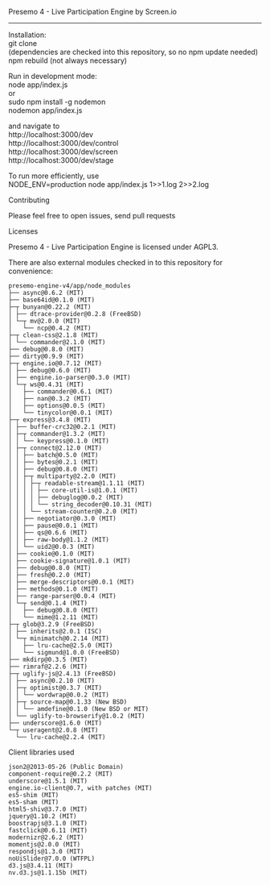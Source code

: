Presemo 4 - Live Participation Engine by Screen.io

---

Installation:  
git clone  
(dependencies are checked into this repository, so no npm update needed)  
npm rebuild (not always necessary)  

Run in development mode:  
node app/index.js  
or  
sudo npm install -g nodemon  
nodemon app/index.js  

and navigate to  
http://localhost:3000/dev  
http://localhost:3000/dev/control  
http://localhost:3000/dev/screen  
http://localhost:3000/dev/stage  

To run more efficiently, use  
NODE_ENV=production node app/index.js 1>>1.log 2>>2.log  
 
Contributing 

Please feel free to open issues, send pull requests 

Licenses 

Presemo 4 - Live Participation Engine is licensed under AGPL3. 

There are also external modules checked in to this repository for convenience:  
```
presemo-engine-v4/app/node_modules  
├── async@0.6.2 (MIT) 
├── base64id@0.1.0 (MIT)  
├─┬ bunyan@0.22.2 (MIT)  
│ ├── dtrace-provider@0.2.8 (FreeBSD)  
│ └─┬ mv@2.0.0 (MIT)  
│   └── ncp@0.4.2 (MIT)  
├─┬ clean-css@2.1.8 (MIT)  
│ └── commander@2.1.0 (MIT)  
├── debug@0.8.0 (MIT)  
├── dirty@0.9.9 (MIT)  
├─┬ engine.io@0.7.12 (MIT)  
│ ├── debug@0.6.0 (MIT)  
│ ├── engine.io-parser@0.3.0 (MIT)  
│ └─┬ ws@0.4.31 (MIT)  
│   ├── commander@0.6.1 (MIT)  
│   ├── nan@0.3.2 (MIT)  
│   ├── options@0.0.5 (MIT)  
│   └── tinycolor@0.0.1 (MIT)  
├─┬ express@3.4.8 (MIT)  
│ ├── buffer-crc32@0.2.1 (MIT)  
│ ├─┬ commander@1.3.2 (MIT)  
│ │ └── keypress@0.1.0 (MIT)  
│ ├─┬ connect@2.12.0 (MIT)  
│ │ ├── batch@0.5.0 (MIT)  
│ │ ├── bytes@0.2.1 (MIT)  
│ │ ├── debug@0.8.0 (MIT)  
│ │ ├─┬ multiparty@2.2.0 (MIT)  
│ │ │ ├─┬ readable-stream@1.1.11 (MIT)  
│ │ │ │ ├── core-util-is@1.0.1 (MIT)  
│ │ │ │ ├── debuglog@0.0.2 (MIT)  
│ │ │ │ └── string_decoder@0.10.31 (MIT)  
│ │ │ └── stream-counter@0.2.0 (MIT)  
│ │ ├── negotiator@0.3.0 (MIT)  
│ │ ├── pause@0.0.1 (MIT)  
│ │ ├── qs@0.6.6 (MIT)  
│ │ ├── raw-body@1.1.2 (MIT)  
│ │ └── uid2@0.0.3 (MIT)  
│ ├── cookie@0.1.0 (MIT)  
│ ├── cookie-signature@1.0.1 (MIT)  
│ ├── debug@0.8.0 (MIT)  
│ ├── fresh@0.2.0 (MIT)  
│ ├── merge-descriptors@0.0.1 (MIT)  
│ ├── methods@0.1.0 (MIT)  
│ ├── range-parser@0.0.4 (MIT)  
│ └─┬ send@0.1.4 (MIT)  
│   ├── debug@0.8.0 (MIT)  
│   └── mime@1.2.11 (MIT)  
├─┬ glob@3.2.9 (FreeBSD)  
│ ├── inherits@2.0.1 (ISC)  
│ └─┬ minimatch@0.2.14 (MIT)  
│   ├── lru-cache@2.5.0 (MIT)  
│   └── sigmund@1.0.0 (FreeBSD)  
├── mkdirp@0.3.5 (MIT)  
├── rimraf@2.2.6 (MIT)  
├─┬ uglify-js@2.4.13 (FreeBSD)  
│ ├── async@0.2.10 (MIT)  
│ ├─┬ optimist@0.3.7 (MIT)  
│ │ └── wordwrap@0.0.2 (MIT)  
│ ├─┬ source-map@0.1.33 (New BSD)  
│ │ └── amdefine@0.1.0 (New BSD or MIT)  
│ └── uglify-to-browserify@1.0.2 (MIT)  
├── underscore@1.6.0 (MIT)  
└─┬ useragent@2.0.8 (MIT)  
  └── lru-cache@2.2.4 (MIT)  
````

Client libraries used  
```
json2@2013-05-26 (Public Domain)  
component-require@0.2.2 (MIT)  
underscore@1.5.1 (MIT)  
engine.io-client@0.7, with patches (MIT)  
es5-shim (MIT)  
es5-sham (MIT)  
html5-shiv@3.7.0 (MIT)  
jquery@1.10.2 (MIT)  
boostrapjs@3.1.0 (MIT)  
fastclick@0.6.11 (MIT)  
modernizr@2.6.2 (MIT)  
momentjs@2.0.0 (MIT)  
respondjs@1.3.0 (MIT)  
noUiSlider@7.0.0 (WTFPL)  
d3.js@3.4.11 (MIT)  
nv.d3.js@1.1.15b (MIT)  
```
